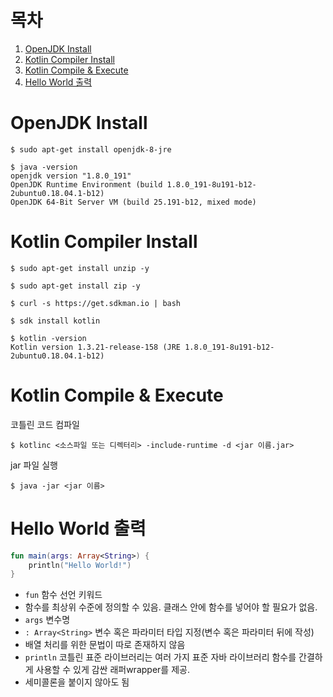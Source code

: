 # 목차
1. [OpenJDK Install](#openjdk-install)  
2. [Kotlin Compiler Install](#kotlin-compiler-install)  
3. [Kotlin Compile & Execute](#kotlin-compile-&-execute)  
4. [Hello World 출력](#hello-world-출력)

# OpenJDK Install
```shell
$ sudo apt-get install openjdk-8-jre
```

```shell
$ java -version
openjdk version "1.8.0_191"
OpenJDK Runtime Environment (build 1.8.0_191-8u191-b12-2ubuntu0.18.04.1-b12)
OpenJDK 64-Bit Server VM (build 25.191-b12, mixed mode)
```

# Kotlin Compiler Install
```shell
$ sudo apt-get install unzip -y
```
```shell
$ sudo apt-get install zip -y
```
```shell
$ curl -s https://get.sdkman.io | bash
```
```shell
$ sdk install kotlin
```
```shell
$ kotlin -version
Kotlin version 1.3.21-release-158 (JRE 1.8.0_191-8u191-b12-2ubuntu0.18.04.1-b12)
```

# Kotlin Compile & Execute
코틀린 코드 컴파일
```shell
$ kotlinc <소스파일 또는 디렉터리> -include-runtime -d <jar 이름.jar>
```
jar 파일 실행
```shell
$ java -jar <jar 이름>
```

# Hello World 출력
```kotlin
fun main(args: Array<String>) {
    println("Hello World!")
}
```

- `fun`  함수 선언 키워드  
- 함수를 최상위 수준에 정의할 수 있음. 클래스 안에 함수를 넣어야 할 필요가 없음.
- `args` 변수명  
- `: Array<String>` 변수 혹은 파라미터 타입 지정(변수 혹은 파라미터 뒤에 작성)
- 배열 처리를 위한 문법이 따로 존재하지 않음
- `println` 코틀린 표준 라이브러리는 여러 가지 표준 자바 라이브러리 함수를 간결하게 사용할 수 있게 감싼 래퍼wrapper를 제공.
- 세미콜론을 붙이지 않아도 됨